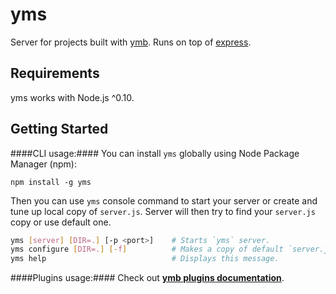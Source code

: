yms
======

Server for projects built with [ymb](https://www.npmjs.org/package/ymb). Runs on top of [express](http://expressjs.com/).

Requirements
------------
yms works with Node.js ^0.10.

Getting Started
---------------
####CLI usage:####
You can install `yms` globally using Node Package Manager (npm):

    npm install -g yms

Then you can use `yms` console command to start your server or create and tune up local copy of `server.js`.
Server will then try to find your `server.js` copy or use default one.

````bash
yms [server] [DIR=.] [-p <port>]    # Starts `yms` server.
yms configure [DIR=.] [-f]          # Makes a copy of default `server.js` in specified directory.
yms help                            # Displays this message.
````

####Plugins usage:####
Check out [**ymb plugins documentation**](docs/plugins.md).